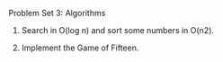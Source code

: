 Problem Set 3: Algorithms

1. Search in O(log n) and sort some numbers in O(n2).

2. Implement the Game of Fifteen.